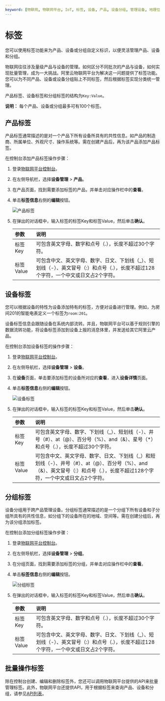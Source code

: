 ```yaml
---
keyword: [物联网, 物联网平台, IoT, 标签, 设备, 产品, 设备分组, 管理设备, 地理位置]
---
```


# 标签

您可以使用标签功能来为产品、设备或分组自定义标识，以便灵活管理产品、设备和分组。

物联网往往涉及量级产品与设备的管理。如何区分不同批次的产品与设备，如何实现批量管理，成为一大挑战。阿里云物联网平台为解决这一问题提供了标签功能。您可以为不同产品、设备或设备分组贴上不同标签，然后根据标签实现分类统一管理。

产品标签、设备标签和分组标签的结构为`Key:Value`。

**说明：** 每个产品、设备或分组最多可有100个标签。

## 产品标签

产品标签通常描述的是对一个产品下所有设备所具有的共性信息。如产品的制造商、所属单位、外观尺寸、操作系统等。需在创建产品后，再为该产品添加产品标签。

在控制台添加产品标签操作步骤：

1.  登录[物联网平台控制台](https://iot.console.aliyun.com/)。

2.  在左侧导航栏，选择**设备管理** \> **产品**。

3.  在产品页面，找到需要添加标签的产品，并单击对应操作栏中的**查看**。

4.  单击**标签信息**右侧的**编辑**按钮。

    ![产品标签](https://static-aliyun-doc.oss-accelerate.aliyuncs.com/assets/img/zh-CN/5286549951/p2847.png)

5.  在弹出的对话框中，输入标签的标签Key和标签Value，然后单击**确认**。

    |参数|说明|
    |:-|:-|
    |标签Key|可包含英文字母、数字和点号（.），长度不超过30个字符。|
    |标签Value|可包含中文、英文字母、数字、日文、下划线（\_）、短划线（-）、英文冒号（:）和点号（.），长度不超过128个字符，一个中文或日文占2个字符。|


## 设备标签

您可以根据设备的特性为设备添加特有的标签，方便对设备进行管理。例如，为房间201的智能电表定义一个标签为`room:201`。

设备标签信息会跟随设备在系统内部流转。并且，物联网平台可以基于规则引擎的数据流转功能，将设备标签添加到设备上报的消息体里，并发送给其它阿里云产品。

在控制台添加设备标签的操作步骤：

1.  登录[物联网平台控制台](https://iot.console.aliyun.com/)。

2.  在左侧导航栏，选择**设备管理** \> **设备**。

3.  在**设备**页面，单击要添加标签的设备所对应的**查看**，进入**设备详情**页面。

4.  单击**标签信息**右侧的**编辑**按钮。

    ![设备标签](https://static-aliyun-doc.oss-accelerate.aliyuncs.com/assets/img/zh-CN/5286549951/p2849.png)

5.  在弹出的对话框中，输入标签的标签Key和标签Value，然后单击**确认**。

    |参数|说明|
    |:-|:-|
    |标签Key|可包含英文字母、数字、下划线（\_）、短划线（-）、井号（\#）、at（@）、百分号（%）、and（&）、星号（\*）和点号（.），长度不超过30个字符。|
    |标签Value|可包含中文、英文字母、数字、日文、下划线（\_）和短划线（-）、井号（\#）、at（@）、百分号（%）、and（&）、英文冒号（:）和点号（.），长度不超过128个字符，一个中文或日文占2个字符。|


## 分组标签

设备分组用于跨产品管理设备。分组标签通常描述的是一个分组下所有设备和子分组所具有的共性信息，如分组下的设备所在的地域、空间等。需在创建分组后，再为该分组添加标签。

在控制台添加分组标签操作步骤：

1.  登录[物联网平台控制台](https://iot.console.aliyun.com/)。

2.  在左侧导航栏，选择**设备管理** \> **分组**。

3.  在分组页面，找到需要添加标签的分组，并单击对应操作栏中的**查看**。

4.  单击**标签信息**右侧的**编辑**按钮。

    ![分组标签](https://static-aliyun-doc.oss-accelerate.aliyuncs.com/assets/img/zh-CN/5286549951/p32634.png)

5.  在弹出的对话框中，输入标签的标签Key和标签Value，然后单击**确认**。

    |参数|说明|
    |:-|:-|
    |标签Key|可包含英文字母、数字和点号（.），长度不超过30个字符。|
    |标签Value|可包含中文、英文字母、数字、日文、下划线（\_）、短划线（-）、英文冒号（:）和点号（.），长度不超过128个字符，一个中文或日文占2个字符。|


## 批量操作标签

除在控制台创建、编辑和删除标签外，您还可以调用物联网平台提供的API来批量管理标签。此外，物联网平台还提供API，用于根据标签来查询产品、设备和分组，请参见[API列表](/intl.zh-CN/云端开发指南/云端API参考/API列表.md)。

